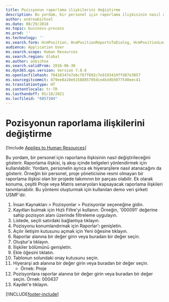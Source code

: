 ```yaml
---
title: Pozisyonun raporlama ilişkilerini değiştirme
description: Bu yordam, bir personel için raporlama ilişkisinin nasıl değiştirileceğini gösterir.
author: andreabichsel
ms.date: 08/29/2018
ms.topic: business-process
ms.prod: ''
ms.technology: ''
ms.search.form: HcmPosition, HcmPositionReportsToDialog, HcmPositionLookup, HcmPersonnelManagementWorkspace
audience: Application User
ms.search.scope: Human Resources
ms.search.region: Global
ms.author: anbichse
ms.search.validFrom: 2016-06-30
ms.dyn365.ops.version: Version 7.0.0
ms.openlocfilehash: 78410347e7e6cf67f692c7e9193419ffd87e3057
ms.sourcegitcommit: 879ee8a10e6158885795dce4b3db5077540eec41
ms.translationtype: HT
ms.contentlocale: tr-TR
ms.lasthandoff: 05/18/2021
ms.locfileid: "6057104"
---
```

# <a name="modify-reporting-relationships-for-a-position"></a>Pozisyonun raporlama ilişkilerini değiştirme

[!include [Applies to Human Resources](../includes/applies-to-hr.md)]



Bu yordam, bir personel için raporlama ilişkisinin nasıl değiştirileceğini gösterir. Raporlama ilişkisi, iş akışı içinde belgeleri yönlendirmek için kullanılabilir. Yordam, personelin ayrıca ek hiyerarşilere nasıl atanacağını da gösterir. Örneğin bir personel, proje yöneticisine resmi olmayan bir raporlama ilişkisi olan bir projede takımının bir parçası olabilir. Ek olarak konuma, çeşitli Proje veya Matris senaryoları kapsayacak raporlama ilişkileri tanımlanabilir. Bu yöntemi oluşturmak için kullanılan demo veri şirketi USMF'dir.

1. İnsan Kaynakları > Pozisyonlar > Pozisyonlar seçeneğine gidin.
2. Kayıtları bulmak için Hızlı Filtre'yi kullanın. Örneğin, '000091' değerine sahip pozisyon alanı üzerinde filtreleme uygulayın.
3. Listede, seçili satırdaki bağlantıya tıklayın.
4. Pozisyonu konumlandırmak için Raporlar'ı genişletin.
5. Açılır iletişim kutusunu açmak için Yeni öğesine tıklayın.
6. Raporlar alanına bir değer girin veya buradan bir değer seçin.
7. Oluştur'a tıklayın.
8. İlişkiler bölümünü genişletin.
9. Ekle öğesini tıklatın.
10. Tablonun solundaki onay kutusunu seçin.
11. Hiyerarşi adı alanına bir değer girin veya buradan bir değer seçin.
    * Örnek: Proje  
12. Pozisyonlara raporlar alanına bir değer girin veya buradan bir değer seçin.  Örnek:  000437
13. Kaydet'e tıklayın.



[!INCLUDE[footer-include](../includes/footer-banner.md)]